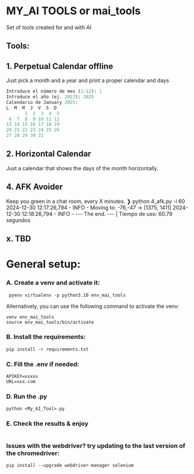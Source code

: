 # MY_AI TOOLS or mai_tools
Set of tools created for and with AI

## Tools: 
## 1. Perpetual Calendar offline
Just pick a month and a year and print a proper calendar and days
```python
Introduce el número de mes (1-12): 1
Introduce el año (ej. 2023): 2025
Calendario de January 2025:
L  M  M  J  V  S  D
       1  2  3  4  5 
 6  7  8  9 10 11 12 
13 14 15 16 17 18 19 
20 21 22 23 24 25 26 
27 28 29 30 31
```
## 2. Horizontal Calendar
Just a calendar that shows the days of the month horizontally.

## 4. AFK Avoider 
Keep you green in a chat room, every X minutes.
❯ python 4_afk.py -i 60
2024-12-30 12:17:26,794 - INFO - Moving to: -76,-47 -> [1375, 1411]
2024-12-30 12:18:26,794 - INFO -  --- The end. --- | Tiempo de uso: 60.79 segundos

## x. TBD


# General setup:

### A. Create a venv and activate it:

```shell
 pyenv virtualenv -p python3.10 env_mai_tools
```
Alternatively, you can use the following command to activate the venv:
```shell
venv env_mai_tools
source env_mai_tools/bin/activate
```

### B. Install the requirements: 
```shell
pip install -r requirements.txt
```

### C. Fill the .env if needed: 
```
APIKEY=xxxxx
URL=xxx.com
```
    
### D. Run the .py
```shell
python <My_AI_Tool>.py
```

### E. Check the results & enjoy 
```shell
```

### Issues with the webdriver? try updating to the last version of the chromedriver:

```shell
pip install --upgrade webdriver-manager selenium
```
